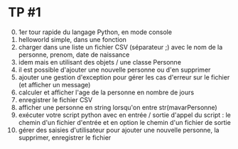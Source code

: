 
TP #1
=====
 0. 1er tour rapide du langage Python, en mode console
 1. helloworld simple, dans une fonction
 2. charger dans une liste un fichier CSV (séparateur ;) avec le nom de la personne, prenom, date de naissance
 3. idem mais en utilisant des objets / une classe Personne
 4. il est possible d'ajouter une nouvelle personne ou d'en supprimer
 5. ajouter une gestion d'exception pour gérer les cas d'erreur sur le fichier (et afficher un message)
 6. calculer et afficher l'age de la personne en nombre de jours
 7. enregistrer le fichier CSV
 8. afficher une personne en string lorsqu'on entre  str(mavarPersonne)
 9. exécuter votre script python avec en entrée / sortie d'appel du script : le chemin d'un fichier d'entrée et en option le chemin d'un fichier de sortie
 10. gérer des saisies d'utilisateur pour ajouter une nouvelle personne, la supprimer, enregistrer le fichier
